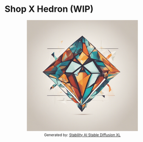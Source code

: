 # Shop X Hedron (WIP)

<div style="text-align: center;">
    <img src="resources/docs/hedron-stability-stable-dif-xl.png" alt="Shop X Hedron" width="360"/>
    <div><small>Generated by: <a href="https://stability.ai/stable-diffusion" target="_blank">Stability AI Stable Diffusion XL</a></small></div>
</div>
